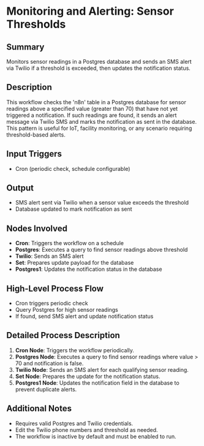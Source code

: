 # Monitoring and Alerting: Sensor Thresholds

## Summary
Monitors sensor readings in a Postgres database and sends an SMS alert via Twilio if a threshold is exceeded, then updates the notification status.

## Description
This workflow checks the 'n8n' table in a Postgres database for sensor readings above a specified value (greater than 70) that have not yet triggered a notification. If such readings are found, it sends an alert message via Twilio SMS and marks the notification as sent in the database. This pattern is useful for IoT, facility monitoring, or any scenario requiring threshold-based alerts.

## Input Triggers
- Cron (periodic check, schedule configurable)

## Output
- SMS alert sent via Twilio when a sensor value exceeds the threshold
- Database updated to mark notification as sent

## Nodes Involved
- **Cron**: Triggers the workflow on a schedule
- **Postgres**: Executes a query to find sensor readings above threshold
- **Twilio**: Sends an SMS alert
- **Set**: Prepares update payload for the database
- **Postgres1**: Updates the notification status in the database

## High-Level Process Flow
- Cron triggers periodic check
- Query Postgres for high sensor readings
- If found, send SMS alert and update notification status

## Detailed Process Description
1. **Cron Node**: Triggers the workflow periodically.
2. **Postgres Node**: Executes a query to find sensor readings where value > 70 and notification is false.
3. **Twilio Node**: Sends an SMS alert for each qualifying sensor reading.
4. **Set Node**: Prepares the update for the notification status.
5. **Postgres1 Node**: Updates the notification field in the database to prevent duplicate alerts.

## Additional Notes
- Requires valid Postgres and Twilio credentials.
- Edit the Twilio phone numbers and threshold as needed.
- The workflow is inactive by default and must be enabled to run.
